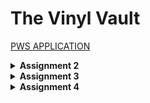 # The Vinyl Vault

[PWS APPLICATION](http://kayla-soraya-vinylshop.pbp.cs.ui.ac.id/)

<details>
<Summary><b>Assignment 2</b></summary>

### Steps
#### Step 1: Creating virtual environment
1. After creating vinyl-shop directory, we need to create a virtual enviroment for isolating the packages and dependencies from the apllication to avoid conflicts between projects by running the following command.
```
python -m venv env
```

2. Activate the virtual environment with the following command.
```
env\Scripts\activate
```

#### Step 2: Creating Django project
1. After activating the virtual environment, we need to add some dependencies which is modules to speed up development but require careful management to ensure compatibility. 

2. Create `requirements.txt` file and add this dependencies
```
django
gunicorn
whitenoise
psycopg2-binary
requests
urllib3
```

3. Install those dependencies by running this command.
```
pip install -r requirements.txt
```

4. Create Django project with the name `vinyl_shop` using this command.
```
django-admin startproject vinyl_shop .
```

#### Step 3: Creating an application in the project
1. Now, we need to create an application with the name `main` in the project. Run this command and after that a new directory with the name `main` will be created. 
```
python manage.py startapp main
```

2. Open `settings.py` inside `vinyl_shop` directory and add `'main'` to the `INSTALLED_APPS` variable.

3. Add a new directory called `templates` inside the `main` application.

4. Create a new file `main.html` inside 'templates' and add this inside the file
```html
<h1>The Vinyl Vault</h1>

<h5>NPM: </h5>
<p>{{ npm }}</p> 
<h5>Name: </h5>
<p>{{ name }}</p> 
<h5>Class: </h5>
<p>{{ class }}</p> 
```
This code is used to display values in variables that have been defined before. 

5. Open `views.py` in main application and add the following code.
```py
from django.shortcuts import render

def show_main(request):
    context = {
        'npm' : '2306256381',
        'name': 'Kayla Soraya Djakaria',
        'class': 'KKI'
    }

    return render(request, "main.html", context)
```
As I explained in the previous step, this code has a dictionary(context) which has data that will be send to the html template.

#### Step 4: Modifying models.py in main application
1. Open `models.py` in the main directory application.

2. Fill the file with the following code.
```py
from django.db import models

class Product(models.Model):
    name = models.CharField(max_length=255)
    price = models.IntegerField()
    description = models.TextField()
    quantity = models.IntegerField()
```
Explanation:
`models.Model` is used to define models in Django.
`Product` is the name of model that I use.
`name`, `price`, `description`, `quantity` are the attributes in the model for my application.

#### Step 5: Configuring URL for the main application
1. Create `urls.py` inside the `main` directory and fill with this.
```py
from django.urls import path
from main.views import show_main

app_name = 'main'

urlpatterns = [
    path('', show_main, name='show_main'),
]
```
Inside the `urlpatterns`, `path` is used to define the URL pattern and `show_main` function will be displayed when the corresponding URL is accessed.

#### Step 6: Configuring the project URL
1. Open `urls.py` inside `vinyl_shop` directory
```py
from django.contrib import admin
from django.urls import path, include

urlpatterns = [
    path('admin/', admin.site.urls),
    path('', include('main.urls'))
]
```
In the code above, `include` is used to import URL from other apps. The URL path is an empty string because we want to access the main page directly

### Client request flow
<img src="/pictures/diagram.png">

The client sends a request to the server by using a URL and then Django recieves the request to `urls.py` to match the requested one. `views.py` is used to call the corresponding function that matches the URL and process it to the databases. If data manipulation is needed, then Django's ORM,`models.py`, is used to interact with the database. After the processing is done, `template` or the HTML will generate the final content by sending it as an HTTP response to the client.

### Git in software development
When developing software, Git is essential. Software developers use it extensively because it makes it simple for them to collaborate, manage code across branches, and keep track of changes. Git keeps track of every commit we make, enabling developers to view their earlier versions of the code. To improve teamwork, Git also connects with local repositories. 

### Why using Django for learning software development?
Pyhton serves as the foundation for Django, making it an excellent starting point for those new to web frameworks. It has clear documentation, which is crucial for learners. Additionally, other frameworks (like Spring Boot, Flask, etc.) require more setup and lack built-in features, while others have extensive configuration and a steep learning curve. Therefore, Django is perfect for beginners to learn software development.

### Django model as an ORM
Django model is called Object Relational Mapping (ORM) because it can be used to interact with data from various relational databases such as SQLite, PostgreSQL, MySQL, and Oracle. Using an ORM API, Django enables us to add, remove, modify, and query objects. It allows you to work with your data more intuitively by mapping your Python classes to database tables. This simplifies and streamlines database management and querying.
</details>

<details>
<Summary><b>Assignment 3</b></summary>

### Steps
#### Step 1: Creating form input data
1. Create a new file `forms.py` in `main` which will consists of the form structure
```py
from django.forms import ModelForm
from main.models import Product

class VinylEntryForm(ModelForm):
    class Meta:
        model = Product
        fields = ["name", "price", "description", "quantity"]
```

2. In the `views.py` add `from django.shortcuts import render, redirect` and then create a new function for adding the new product.
```py
def create_product(request):
    form = VinylEntryForm(request.POST or None)

    if form.is_valid() and request.method == "POST":
        form.save()
        return redirect('main:show_main')

    context = {'form': form}
    return render(request, "create_product.html", context)
```

3. After that, we want to show the added product in the main page. Change the `show_main` in `views.py`.
```py
def show_main(request):
    vinyl_entries = Product.objects.all()

    context = {
        'name': 'Kayla Soraya Djakaria',
        'class': 'KKI',
        'product_entries': vinyl_entries,
    }

    return render(request, "main.html", context)
```

4. Add the URL path in `urls.py` 
```py 
path('create-product', create_product, name='create_product'),
```

5. Lastly, we need to create a new html file for when we create new product and also add new code in the `main.html` which will display the data in the form.

#### Step 2: Returning Data in XML, JSON, XML by ID, JSON by ID
1. In the `views.py` and add this.
```py
from django.http import HttpResponse
from django.core import serializers
```

2. Then we can just add the function for returning data in XML and JSON
```py
def show_xml(request):
    data = Product.objects.all()
    return HttpResponse(serializers.serialize("xml", data), content_type="application/xml")

def show_json(request):
    data = Product.objects.all()
    return HttpResponse(serializers.serialize("json", data), content_type="application/json")

def show_xml_by_id(request, id):
    data = Product.objects.filter(pk=id)
    return HttpResponse(serializers.serialize("xml", data), content_type="application/xml")

def show_json_by_id(request, id):
    data = Product.objects.filter(pk=id)
    return HttpResponse(serializers.serialize("json", data), content_type="application/json")
```

#### Step 3: Create URL routing for each views
1. Open `urls.py` and import the function that we just created.
```py
from main.views import show_xml, show_json, show_xml_by_id, show_json_by_id
```

2. Add the URL path to the `urlpatterns` to access the function that was imported.
```py
path('xml/', show_xml, name='show_xml'),
path('json/', show_json, name='show_json'),
path('xml/<str:id>/', show_xml_by_id, name='show_xml_by_id'),
path('json/<str:id>/', show_json_by_id, name='show_json_by_id'),
```

### Why we need data delivery in implementing a platform?
Data delivery is important to the platform because it guarantees that the appropriate data is received by the required users and components at the appropriate time. It facilitates real-time access, enables system component coordination, and enhances user experience by delivering accurate, timely information. 

### XML or JSON? Why JSON is more popular than XML?
I personally think JSON is better than XML since it has more readable syntax. Additionally, JSON is more popular than XML because JSON is more simple and efficient and has better alignment with modern web application.

### `is_valid()` in Django
The usage of `is_valid()`method in Django, for example `form.is_valid()`, is used to validate the input from the form. We need that method because by using `is_valid()` prevent invalid data processing. If the form data is invalid, this method helps by adding thorough error messages to the form's errors attribute for each field that failed validation.

### `csrf_token` in creating form in Django
`csrf_token` is a token that functions as a security system and ensures that the form is coming from an actual user. The token is automatically generated by Django to prevent attacks. If we don't use `csrf_token`, attackers could execute unauthorized actions as it was coming from the user and could lead to security breaches. 

### Postman results
### JSON
<img src="/pictures/json.png">

### JSON by ID
<img src="/pictures/json_id.png">

### XML
<img src="/pictures/xml.png">

### XML by ID
<img src="/pictures/xml_id.png">
</details>

<details>
<Summary><b>Assignment 4</b></summary>

### Steps
#### Step 1: Register, login, logout
1. In the `views.py`, I created several functions that's used to register, login, and logout to the application. I also imported `UserCreationForm` which is a built in form and `messages` to give messages after the user successfully create an account. 
```py
def register(request):
    form = UserCreationForm()

    if request.method == "POST":
        form = UserCreationForm(request.POST)
        if form.is_valid():
            form.save()
            messages.success(request, 'Your account has been successfully created!')
            return redirect('main:login')
    context = {'form':form}
    return render(request, 'register.html', context)

def login_user(request):
   if request.method == 'POST':
      form = AuthenticationForm(data=request.POST)

      if form.is_valid():
        user = form.get_user()
        login(request, user)
        response = HttpResponseRedirect(reverse("main:show_main"))
        response.set_cookie('last_login', str(datetime.datetime.now()))
        return response

   else:
      form = AuthenticationForm(request)
   context = {'form': form}
   return render(request, 'login.html', context)

def logout_user(request):
    logout(request)
    response = HttpResponseRedirect(reverse('main:login'))
    response.delete_cookie('last_login')
    return response
```
2. Since the page for registering, login, and main page is different, I create an additional html page which is `login.html` and `register.html`.
3. In `urls.py`, add the URL path to access the functions.
```py
    path('register/', register, name='register'),
    path('login/', login_user, name='login'),
    path('logout/', logout_user, name='logout'),
```
4. After we create the login function, when we open the link, it is supposed to be the login page, not the main page. Therefore we need to add this to the top of `show_main` function, so that the main page can only be accessed after the user logs in.
```py
@login_required(login_url='/login')
```

#### Step 2: Connects models `Product` and `User`
1. Add `from django.contrib.auth.models import User` to the `models.py`.
2. After that, add this line inside class `Product` to ensure that every models need to have a relationship with a user.
```py
user = models.ForeignKey(User, on_delete=models.CASCADE)
```
3. Open views.py, modify the code in `create_product`
```py
def create_product(request):
    form = VinylEntryForm(request.POST or None)

    if form.is_valid() and request.method == "POST":
        vinyl_entry = form.save(commit=False)
        vinyl_entry.user = request.user
        vinyl_entry.save()
        return redirect('main:show_main')

    context = {'form': form}
    return render(request, "create_product.html", context)
```
`form.save(commit=False)` prevents Django from immediately saving the product to database

#### Step 3: Display logged in user details such as username and apply cookies to the application's main page
1. To display the last login we need to add some changes. In the `show_main` function, add this code snipet inside context variable.
```py
'last_login': request.COOKIES['last_login'],
```
2. After that, modify the main page and add this at the very last of the code.
```py
<h5>Last login session: {{ last_login }}</h5>
```
2. In the `show_main`, change the values of `vinyl_entries` and `context`.
```py
def show_main(request):
    vinyl_entries = Product.objects.filter(user=request.user)
    context = {
         'name': request.user.username,
    }
```
We filter the `vinyl_entries` so that only products created with the corresponding account will be displayed and the name shown in main page will be the username of the logged-in user.

### Difference between `HttpResponseRedirect()` and `redirect()`
`HttpResponseRedirect()` can only be a url. While `redirect()` can accept a model, view, or url as its argument. It is easier to use `redirect()` to perform redirects.

### How `Product` model is linked with `User`?
In Django, model can be linked with a user by using a foreign key. 
user = models.ForeignKey(User, on_delete=models.CASCADE)
This will create a one-to-many relationship or one user can have multiple products. 

### Difference between authentication and authorization
Authentication means the process of verifying a user, while authorization comes after authentication and gives actions that user can access. When a user logs in, Django verifies the user's credentials (authentication), and then store's the session ID in cookie, and then Django will checks what the user is allowed to do (authorization). Django implement authentication by providing a built-in views and forms to handle user login, register, and logout, such as UserCreationForm and LoginView. While for authorization, Django uses User and Group models to control access to views and models, such as @login_required.

### How Django remember logged-in users?
Django uses session cookies to keep track of users who are currently logged in. Django generates a session ID upon user login and saves it in a cookie. Django will use the ID to confirm the user's identity on each request after that, enabling the user to stay signed in.
Cookies can also be used as trackers for browsing activity and to keep shopping carts full. But not all cookies are secure; some can be used for malicious intent. Therefore, we require some settings, such as HttpOnly or Secure flags, to secure cookies.
</details>
